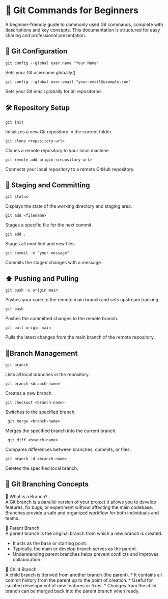 

#  📗 Git Commands for Beginners #
A beginner-friendly guide to commonly used Git commands, complete with descriptions and key concepts. This documentation is structured for easy sharing and professional presentation.
## 🔧 Git Configuration ##
    git config --global user.name "Your Name"  
 
  Sets your Git username globally().

    git config --global user.email "your-email@example.com"  
 
   Sets your Git email globally for all repositories.

## 🛠️ Repository Setup ##
    git init  
 
  Initializes a new Git repository in the current folder.
  
    git clone <repository-url> 
 
   Clones a remote repository to your local machine.  
   
    git remote add origin <repository-url>  
 
   Connects your local repository to a remote GitHub repository.




## 📄 Staging and Committing ##
    git status  
 
   Displays the state of the working directory and staging area.  
   
    git add <filename>  
 
   Stages a specific file for the next commit.  
   
    git add .  
 
   Stages all modified and new files. 
   
    git commit -m "your message"  
  
   Commits the staged changes with a message.

## ⬆️ Pushing and Pulling ##
    git push -u origin main 
  
   Pushes your code to the remote main branch and sets upstream tracking.  
   
    git push  
  
   Pushes the committed changes to the remote branch.
   
    git pull origin main  
  
   Pulls the latest changes from the main branch of the remote repository.

## 🌿Branch Management ##
    git branch 
 
   Lists all local branches in the repository.

    git branch <branch-name>
 
   Creates a new branch.

    git checkout <branch-name> 
 
   Switches to the specified branch.
   
     git merge <branch-name>  
 
   Merges the specified branch into the current branch.
   
     git diff <branch-name>  
 
   Compares differences between branches, commits, or files.
    
    git branch -d <branch-name> 
 
   Deletes the specified local branch.


## 🌱 Git Branching Concepts ##
🔹 What is a Branch?  
   A Git branch is a parallel version of your project.It allows you to develop features, fix bugs, or experiment without affecting the main codebase. Branches 
   provide a safe and organized workflow for both individuals and teams.

🔹 Parent Branch  
   A parent branch is the original branch from which a new branch is created.
   * It acts as the base or starting point.
   * Typically, the main or develop branch serves as the parent.
   * Understanding parent branches helps prevent conflicts and improves  collaboration.

🔹 Child Branch  
    A child branch is derived from another branch (the parent).
    * It contains all commit history from the parent up to the point of creation. 
    * Useful for isolated development of new features or fixes.
    * Changes from the child branch can be merged back into the parent branch when ready.


